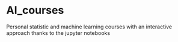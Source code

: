 # AI_courses
Personal statistic and machine learning courses with an interactive approach thanks to the jupyter notebooks
